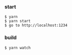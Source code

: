 ### start

```
$ yarn
$ yarn start
$ go to http://localhost:1234
```

### build

```
$ yarn watch
```
